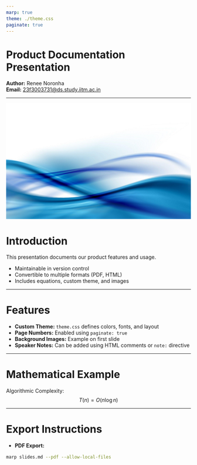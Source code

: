 ```yaml
---
marp: true
theme: ./theme.css
paginate: true
---
```


# Product Documentation Presentation
**Author:** Renee Noronha  
**Email:** 23f3003731@ds.study.iitm.ac.in

---

<!-- Slide with Background Image -->
<!-- background image example -->
<!-- class: lead -->
![background](images/background.jpg)

# Introduction
This presentation documents our product features and usage.  
- Maintainable in version control  
- Convertible to multiple formats (PDF, HTML)  
- Includes equations, custom theme, and images

---

# Features
- **Custom Theme:** `theme.css` defines colors, fonts, and layout  
- **Page Numbers:** Enabled using `paginate: true`  
- **Background Images:** Example on first slide  
- **Speaker Notes:** Can be added using HTML comments or `note:` directive  

---

# Mathematical Example
Algorithmic Complexity:  
$$
T(n) = O(n \log n)
$$

---

# Export Instructions
- **PDF Export:**  
```bash
marp slides.md --pdf --allow-local-files
